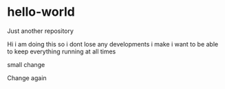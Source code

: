 # hello-world
Just another repository 

Hi i am doing this so i dont lose any developments i make 
i want to be able to keep everything running at all times

small change

Change again
